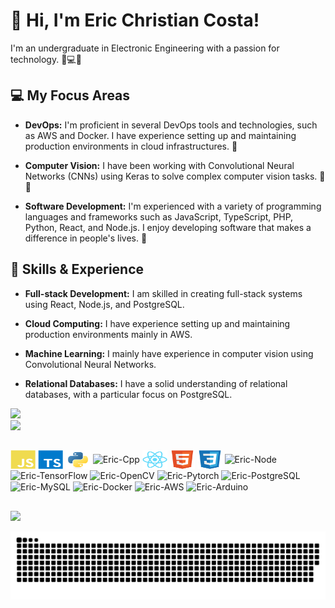 # 👋 Hi, I'm Eric Christian Costa!
I'm an undergraduate in Electronic Engineering with a passion for technology. 🤖💻🔌

## 💻 My Focus Areas
- **DevOps:** I'm proficient in several DevOps tools and technologies, such as AWS and Docker. I have experience setting up and maintaining production environments in cloud infrastructures. 🚀

- **Computer Vision:** I have been working with Convolutional Neural Networks (CNNs) using Keras to solve complex computer vision tasks. 🤖👀

- **Software Development:** I'm experienced with a variety of programming languages and frameworks such as JavaScript, TypeScript, PHP, Python, React, and Node.js. I enjoy developing software that makes a difference in people's lives. 🌟

## 🚀 Skills & Experience
- **Full-stack Development:** I am skilled in creating full-stack systems using React, Node.js, and PostgreSQL.

- **Cloud Computing:**  I have experience setting up and maintaining production environments mainly in AWS.

- **Machine Learning:**  I mainly have experience in computer vision using Convolutional Neural Networks.

- **Relational Databases:** I have a solid understanding of relational databases, with a particular focus on PostgreSQL.

<div style = "display:flex; flex-direction: column">
  <a href="https://github.com/EricCostaDev">
  <img height="180em" src="https://github-readme-stats.vercel.app/api?username=EricCostaDev&show_icons=true&theme=dracula&include_all_commits=true&count_private=true"/>
  </a>
  <a href="https://github.com/EricCostaDev">
  <img height="180em"  src="https://github-readme-stats.vercel.app/api/top-langs/?username=EricCostaDev&layout=compact&langs_count=7&theme=dracula"/>
  </a>
</div>

 ##

<div style="display: inline_block">
  <img align="center" alt="Eric-Js" height="30" width="40" src="https://raw.githubusercontent.com/devicons/devicon/master/icons/javascript/javascript-plain.svg">
  <img align="center" alt="Eric-Ts" height="30" width="40" src="https://raw.githubusercontent.com/devicons/devicon/master/icons/typescript/typescript-plain.svg">
  <img align="center" alt="Eric-Python" height="30" width="40" src="https://raw.githubusercontent.com/devicons/devicon/master/icons/python/python-original.svg">
  <img align="center" alt="Eric-Cpp" height="30" width="40" src="https://cdn.jsdelivr.net/gh/devicons/devicon/icons/cplusplus/cplusplus-original.svg">
  <img align="center" alt="Eric-React" height="30" width="40" src="https://raw.githubusercontent.com/devicons/devicon/master/icons/react/react-original.svg">
  <img align="center" alt="Eric-HTML" height="30" width="40" src="https://raw.githubusercontent.com/devicons/devicon/master/icons/html5/html5-original.svg">
  <img align="center" alt="Eric-CSS" height="30" width="40" src="https://raw.githubusercontent.com/devicons/devicon/master/icons/css3/css3-original.svg">

  
 <img align="center" alt="Eric-Node" height="30" width="40" src="https://cdn.jsdelivr.net/gh/devicons/devicon/icons/nodejs/nodejs-original.svg" />
 <img align="center" alt="Eric-TensorFlow" height="30" width="40" src="https://cdn.jsdelivr.net/gh/devicons/devicon/icons/tensorflow/tensorflow-original.svg" />
 <img align="center" alt="Eric-OpenCV" height="30" width="40" src="https://cdn.jsdelivr.net/gh/devicons/devicon/icons/opencv/opencv-original-wordmark.svg" />
 <img align="center" alt="Eric-Pytorch" height="30" width="40" src="https://cdn.jsdelivr.net/gh/devicons/devicon/icons/pytorch/pytorch-plain-wordmark.svg" />
 <img align="center" alt="Eric-PostgreSQL" height="30" width="40" src="https://cdn.jsdelivr.net/gh/devicons/devicon/icons/postgresql/postgresql-plain-wordmark.svg" />
 <img align="center" alt="Eric-MySQL" height="30" width="40" src="https://cdn.jsdelivr.net/gh/devicons/devicon/icons/mysql/mysql-original-wordmark.svg" />
 
 <img align="center" alt="Eric-Docker" height="30" width="40" src="https://cdn.jsdelivr.net/gh/devicons/devicon/icons/docker/docker-plain-wordmark.svg" /> 
 <img align="center" alt="Eric-AWS" height="30" width="40" src="https://cdn.jsdelivr.net/gh/devicons/devicon/icons/amazonwebservices/amazonwebservices-plain-wordmark.svg" />
  <img align="center" alt="Eric-Arduino" height="30" width="40" src="https://cdn.jsdelivr.net/gh/devicons/devicon/icons/arduino/arduino-original-wordmark.svg" />
 
 
 
</div>
  
  ##
 
<div>
  <a href="https://www.linkedin.com/in/eric-christian-costa/" target="_blank"><img src="https://img.shields.io/badge/-LinkedIn-%230077B5?style=for-the-badge&logo=linkedin&logoColor=white" target="_blank"></a> 
 
  ![Snake animation](https://github.com/EricCostaDev/EricCostaDev/blob/output/github-contribution-grid-snake.svg)
 
</div>
